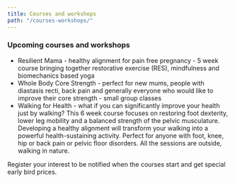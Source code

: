 ```yaml
---
title: Courses and workshops
path: "/courses-workshops/"
---
```


### Upcoming courses and workshops

* Resilient Mama - healthy alignment for pain free pregnancy - 5 week course bringing together restorative exercise (RES), mindfulness and biomechanics based yoga 
* Whole Body Core Strength - perfect for new mums, people with diastasis recti, back pain and generally everyone who would like to improve their core strength - small group classes
* Walking for Health - what if you can significantly improve your health just by walking? This 6 week course focuses on restoring foot dexterity, lower leg mobility and a balanced strength of the pelvic musculature. Developing a healthy alignment will transform your walking into a powerful health-sustaining activity. Perfect for anyone with foot, knee, hip or back pain or pelvic floor disorders. All the sessions are outside, walking in nature.

Register your interest to be notified when the courses start and get special early bird prices.